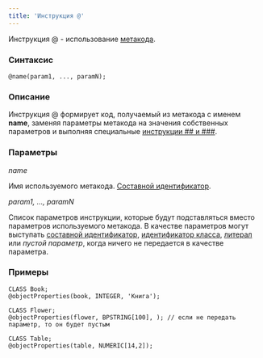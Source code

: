 ```yaml
---
title: 'Инструкция @'
---
```


Инструкция @ - использование [метакода](Metaprogramming.md#metacode).

### Синтаксис

    @name(param1, ..., paramN);

### Описание

Инструкция @ формирует код, получаемый из метакода с именем **name**, заменяя параметры метакода на значения собственных параметров и выполняя специальные [инструкции \#\# и \#\#\#](Metaprogramming.md#concat). 

### Параметры 

*name*

Имя используемого метакода. [Составной идентификатор](IDs.md#cid-broken).  

*param1, ..., paramN*

Список параметров инструкции, которые будут подставляться вместо параметров используемого метакода. В качестве параметров могут выступать [составной идентификатор](IDs.md#cid-broken), [идентификатор класса](IDs.md#classid-broken), [литерал](Literals.md) или *пустой параметр*, когда ничего не передается в качестве параметра.

### Примеры


```lsf
CLASS Book;
@objectProperties(book, INTEGER, 'Книга');

CLASS Flower;
@objectProperties(flower, BPSTRING[100], ); // если не передать параметр, то он будет пустым

CLASS Table;
@objectProperties(table, NUMERIC[14,2]);
```

  
